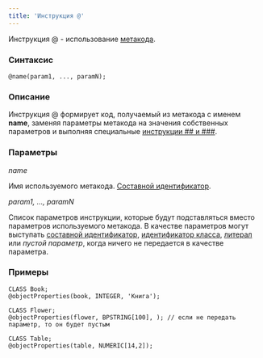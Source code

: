 ```yaml
---
title: 'Инструкция @'
---
```


Инструкция @ - использование [метакода](Metaprogramming.md#metacode).

### Синтаксис

    @name(param1, ..., paramN);

### Описание

Инструкция @ формирует код, получаемый из метакода с именем **name**, заменяя параметры метакода на значения собственных параметров и выполняя специальные [инструкции \#\# и \#\#\#](Metaprogramming.md#concat). 

### Параметры 

*name*

Имя используемого метакода. [Составной идентификатор](IDs.md#cid-broken).  

*param1, ..., paramN*

Список параметров инструкции, которые будут подставляться вместо параметров используемого метакода. В качестве параметров могут выступать [составной идентификатор](IDs.md#cid-broken), [идентификатор класса](IDs.md#classid-broken), [литерал](Literals.md) или *пустой параметр*, когда ничего не передается в качестве параметра.

### Примеры


```lsf
CLASS Book;
@objectProperties(book, INTEGER, 'Книга');

CLASS Flower;
@objectProperties(flower, BPSTRING[100], ); // если не передать параметр, то он будет пустым

CLASS Table;
@objectProperties(table, NUMERIC[14,2]);
```

  
